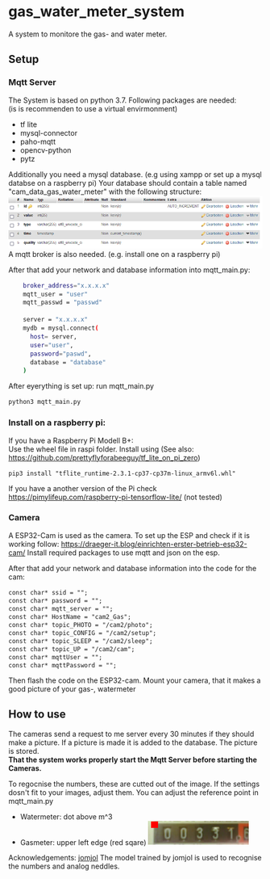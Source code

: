 # gas_water_meter_system
A system to monitore the gas- and water meter. 


## Setup


### Mqtt Server
The System is based on python 3.7. Following packages are needed:
    <br>(is is recommenden to use a virtual envirmonment) 

- tf lite
- mysql-connector
- paho-mqtt
- opencv-python
- pytz

Additionally you need a mysql database. (e.g using xampp or set up a mysql databse on a raspberry pi) Your database should contain a table named "cam_data_gas_water_meter" with the following structure: 
<img src="./images/table.png" width="800"> 
 A mqtt broker is also needed. (e.g. install one on a raspberry pi)



After that add your network and database information into mqtt_main.py:

``` bash
    broker_address="x.x.x.x"
    mqtt_user = "user"
    mqtt_passwd = "passwd"

    server = "x.x.x.x"
    mydb = mysql.connect(
      host= server,
      user="user",
      password="paswd",
      database = "database"
    )
````

After eyerything is set up:
run mqtt_main.py

```bash
python3 mqtt_main.py
```
### Install on a raspberry pi:

If you have a Raspberry Pi Modell B+:
<br>Use the wheel file in raspi folder. Install using
(See also: https://github.com/prettyflyforabeeguy/tf_lite_on_pi_zero)

````
pip3 install "tflite_runtime-2.3.1-cp37-cp37m-linux_armv6l.whl"
````

If you have a another version of the Pi check https://pimylifeup.com/raspberry-pi-tensorflow-lite/ (not tested)

### Camera

A ESP32-Cam is used as the camera. To set up the ESP and check if it is working follow: https://draeger-it.blog/einrichten-erster-betrieb-esp32-cam/
Install required packages to use mqtt and json on the esp.

After that add your network and database information into the code for the cam:

````
const char* ssid = "";
const char* password = "";
const char* mqtt_server = "";
const char* HostName = "cam2_Gas";
const char* topic_PHOTO = "/cam2/photo";
const char* topic_CONFIG = "/cam2/setup";
const char* topic_SLEEP = "/cam2/sleep";
const char* topic_UP = "/cam2/cam";
const char* mqttUser = "";
const char* mqttPassword = "";

````

Then flash the code on the ESP32-cam.
Mount your camera, that it makes a good picture of your gas-, watermeter



## How to use

The cameras send a request to me server every 30 minutes if they should make a picture. If a picture is made it is added to the database. The picture is stored. 
<br>**That the system works properly start the Mqtt Server before starting the Cameras.**

To regocnise the numbers, these are cutted out of the image. If the settings dosn't fit to your images, adjust them. You can adjust the reference point in mqtt_main.py 
- Watermeter: dot above m^3
- Gasmeter: upper left edge (red sqare) <img src="./images/refpoint_gas.png" width="200"> 

Acknowledgements: [jomjol](https://github.com/jomjol/water-meter-system-complete) The model trained by jomjol is used to recognise the numbers and analog neddles.
 










